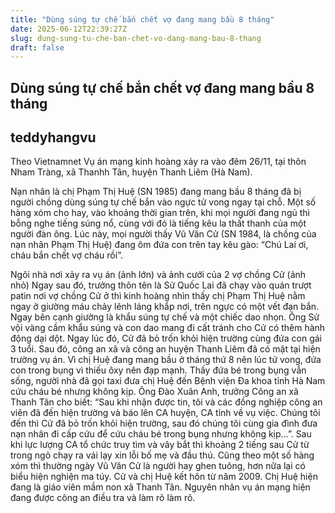 ```yaml
---
title: "Dùng súng tự chế bắn chết vợ đang mang bầu 8 tháng"
date: 2025-06-12T22:39:27Z
slug: dung-sung-tu-che-ban-chet-vo-dang-mang-bau-8-thang
draft: false
---
```


## Dùng súng tự chế bắn chết vợ đang mang bầu 8 tháng

## teddyhangvu

Theo Vietnamnet
Vụ án mạng kinh hoàng xảy ra vào đêm 26/11, tại thôn Nham Tràng, xã Thanhh Tân, huyện Thanh Liêm (Hà Nam).
 
Nạn nhân là chị Phạm Thị Huệ (SN 1985) đang mang bầu 8 tháng đã bị người chồng dùng súng tự chế bắn vào ngực tử vong ngay tại chỗ.
Một số hàng xóm cho hay, vào khoảng thời gian trên, khi mọi người đang ngủ thì bỗng nghe tiếng súng nổ, cùng với đó là tiếng kêu la thất thanh của một người đàn ông.
Lúc này, mọi người thấy Vũ Văn Cử (SN 1984, là chồng của nạn nhân Phạm Thị Huệ) đang ôm đứa con trên tay kêu gào: “Chú Lai ơi, cháu bắn chết vợ cháu rồi”.
 

Ngôi nhà nơi xảy ra vụ án (ảnh lớn) và ảnh cưới của 2 vợ chồng Cử (ảnh nhỏ)​ ​Ngay sau đó, trưởng thôn tên là Sử Quốc Lai đã chạy vào quán trượt patin nơi vợ chồng Cử ở thì kinh hoàng nhìn thấy chị Phạm Thị Huệ nằm ngay ở giường máu chảy lênh láng khắp nơi, trên ngực có một vết đạn bắn.​Ngay bên cạnh giường là khẩu súng tự chế và một chiếc dao nhọn. Ông Sử vội vàng cầm khẩu súng và con dao mang đi cất tránh cho Cử có thêm hành động dại dột. Ngay lúc đó, Cử đã bỏ trốn khỏi hiện trường cùng đứa con gái 3 tuổi.
Sau đó, công an xã và công an huyện Thanh Liêm đã có mặt tại hiện trường vụ án. Vì chị Huệ đang mang bầu ở tháng thứ 8 nên lúc tử vong, đứa con trong bụng vì thiếu ôxy nên đạp mạnh. Thấy đứa bé trong bụng vẫn sống, người nhà đã gọi taxi đưa chị Huệ đến Bệnh viện Đa khoa tỉnh Hà Nam cứu cháu bé nhưng không kịp.
Ông Đào Xuân Anh, trưởng Công an xã Thanh Tân cho biết: “Sau khi nhận được tin, tôi và các đồng nghiệp công an viên đã đến hiện trường và báo lên CA huyện, CA tỉnh về vụ việc. Chúng tôi đến thì Cử đã bỏ trốn khỏi hiện trường, sau đó chúng tôi cùng gia đình đưa nạn nhân đi cấp cứu để cứu cháu bé trong bụng nhưng không kịp…”.
Sau khi lực lượng CA tổ chức truy tìm và vây bắt thì khoảng 2 tiếng sau Cử từ trong ngõ chạy ra vái lạy xin lỗi bố mẹ và đầu thú.
Cũng theo một số hàng xóm thì thường ngày Vũ Văn Cử là người hay ghen tuông, hơn nữa lại có biểu hiện nghiện ma túy.
Cử và chị Huệ kết hôn từ năm 2009. Chị Huệ hiện đang là giáo viên mầm non xã Thanh Tân.
Nguyên nhân vụ án mạng hiện đang được công an điều tra và làm rõ làm rõ.